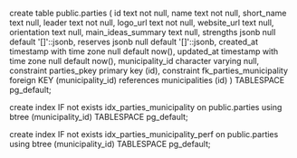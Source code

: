 create table public.parties (
  id text not null,
  name text not null,
  short_name text null,
  leader text not null,
  logo_url text not null,
  website_url text null,
  orientation text null,
  main_ideas_summary text null,
  strengths jsonb null default '[]'::jsonb,
  reserves jsonb null default '[]'::jsonb,
  created_at timestamp with time zone null default now(),
  updated_at timestamp with time zone null default now(),
  municipality_id character varying null,
  constraint parties_pkey primary key (id),
  constraint fk_parties_municipality foreign KEY (municipality_id) references municipalities (id)
) TABLESPACE pg_default;

create index IF not exists idx_parties_municipality on public.parties using btree (municipality_id) TABLESPACE pg_default;

create index IF not exists idx_parties_municipality_perf on public.parties using btree (municipality_id) TABLESPACE pg_default;